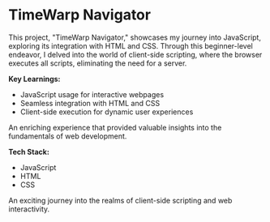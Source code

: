 # TimeWarp Navigator

This project, "TimeWarp Navigator," showcases my journey into JavaScript, exploring its integration with HTML and CSS. Through this beginner-level endeavor, I delved into the world of client-side scripting, where the browser executes all scripts, eliminating the need for a server.

**Key Learnings:**
- JavaScript usage for interactive webpages
- Seamless integration with HTML and CSS
- Client-side execution for dynamic user experiences

An enriching experience that provided valuable insights into the fundamentals of web development.

**Tech Stack:**
- JavaScript
- HTML
- CSS

An exciting journey into the realms of client-side scripting and web interactivity.